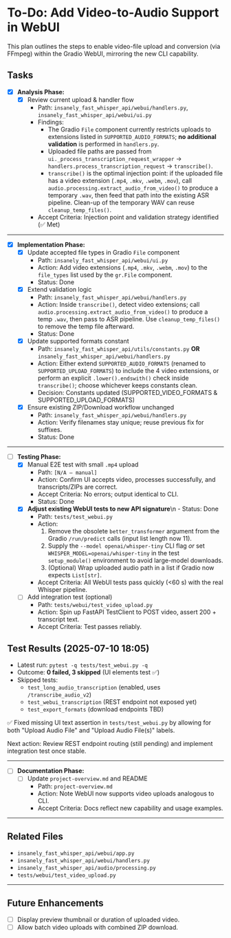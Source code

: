 # To-Do: Add Video-to-Audio Support in WebUI

This plan outlines the steps to enable video-file upload and conversion (via FFmpeg) within the Gradio WebUI, mirroring the new CLI capability.

## Tasks

- [x] **Analysis Phase:**
  - [x] Review current upload & handler flow
    - Path: `insanely_fast_whisper_api/webui/handlers.py`, `insanely_fast_whisper_api/webui/ui.py`
    - Findings:
      - The Gradio `File` component currently restricts uploads to extensions listed in `SUPPORTED_AUDIO_FORMATS`; **no additional validation** is performed in `handlers.py`.
      - Uploaded file paths are passed from `ui._process_transcription_request_wrapper` → `handlers.process_transcription_request` → `transcribe()`.
      - `transcribe()` is the optimal injection point: if the uploaded file has a video extension (`.mp4`, `.mkv`, `.webm`, `.mov`), call `audio.processing.extract_audio_from_video()` to produce a temporary `.wav`, then feed that path into the existing ASR pipeline.  Clean-up of the temporary WAV can reuse `cleanup_temp_files()`.
    - Accept Criteria: Injection point and validation strategy identified (✅ Met)

---

- [x] **Implementation Phase:**
  - [x] Update accepted file types in Gradio `File` component
    - Path: `insanely_fast_whisper_api/webui/ui.py`
    - Action: Add video extensions (`.mp4`, `.mkv`, `.webm`, `.mov`) to the `file_types` list used by the `gr.File` component.
    - Status: Done
  - [x] Extend validation logic
    - Path: `insanely_fast_whisper_api/webui/handlers.py`
    - Action: Inside `transcribe()`, detect video extensions; call `audio.processing.extract_audio_from_video()` to produce a temp `.wav`, then pass to ASR pipeline.  Use `cleanup_temp_files()` to remove the temp file afterward.
    - Status: Done
  - [x] Update supported formats constant
    - Path: `insanely_fast_whisper_api/utils/constants.py` **OR** `insanely_fast_whisper_api/webui/handlers.py`
    - Action: Either extend `SUPPORTED_AUDIO_FORMATS` (renamed to `SUPPORTED_UPLOAD_FORMATS`) to include the 4 video extensions, or perform an explicit `.lower().endswith()` check inside `transcribe()`; choose whichever keeps constants clean.
    - Decision: Constants updated (SUPPORTED_VIDEO_FORMATS & SUPPORTED_UPLOAD_FORMATS)
  - [x] Ensure existing ZIP/Download workflow unchanged
    - Path: `insanely_fast_whisper_api/webui/handlers.py`
    - Action: Verify filenames stay unique; reuse previous fix for suffixes.
    - Status: Done

---

- [ ] **Testing Phase:**
  - [x] Manual E2E test with small `.mp4` upload
    - Path: `[N/A – manual]`
    - Action: Confirm UI accepts video, processes successfully, and transcripts/ZIPs are correct.
    - Accept Criteria: No errors; output identical to CLI.
    - Status: Done
  - [x] **Adjust existing WebUI tests to new API signature**\n     - Status: Done
    - Path: `tests/test_webui.py`
    - Action:
      1. Remove the obsolete `better_transformer` argument from the Gradio `/run/predict` calls (input list length now 11).
      2. Supply the `--model openai/whisper-tiny` CLI flag *or* set `WHISPER_MODEL=openai/whisper-tiny` in the test `setup_module()` environment to avoid large-model downloads.
      3. (Optional) Wrap uploaded audio path in a list if Gradio now expects `List[str]`.
    - Accept Criteria: All WebUI tests pass quickly (<60 s) with the real Whisper pipeline.
  - [ ] Add integration test (optional)
    - Path: `tests/webui/test_video_upload.py`
    - Action: Spin up FastAPI TestClient to POST video, assert 200 + transcript text.
    - Accept Criteria: Test passes reliably.

## Test Results (2025-07-10 18:05)

- Latest run: `pytest -q tests/test_webui.py -q`
- Outcome: **0 failed, 3 skipped** (UI elements test ✅)
- Skipped tests:
  - `test_long_audio_transcription` (enabled, uses `/transcribe_audio_v2`)
  - `test_webui_transcription` (REST endpoint not exposed yet)
  - `test_export_formats` (download endpoints TBD)

✅ Fixed missing UI text assertion in `tests/test_webui.py` by allowing for both "Upload Audio File" and "Upload Audio File(s)" labels.

Next action: Review REST endpoint routing (still pending) and implement integration test once stable.

---

- [ ] **Documentation Phase:**
  - [ ] Update `project-overview.md` and README
    - Path: `project-overview.md`
    - Action: Note WebUI now supports video uploads analogous to CLI.
    - Accept Criteria: Docs reflect new capability and usage examples.

---

## Related Files

- `insanely_fast_whisper_api/webui/app.py`
- `insanely_fast_whisper_api/webui/handlers.py`
- `insanely_fast_whisper_api/audio/processing.py`
- `tests/webui/test_video_upload.py`

---

## Future Enhancements

- [ ] Display preview thumbnail or duration of uploaded video.
- [ ] Allow batch video uploads with combined ZIP download.
